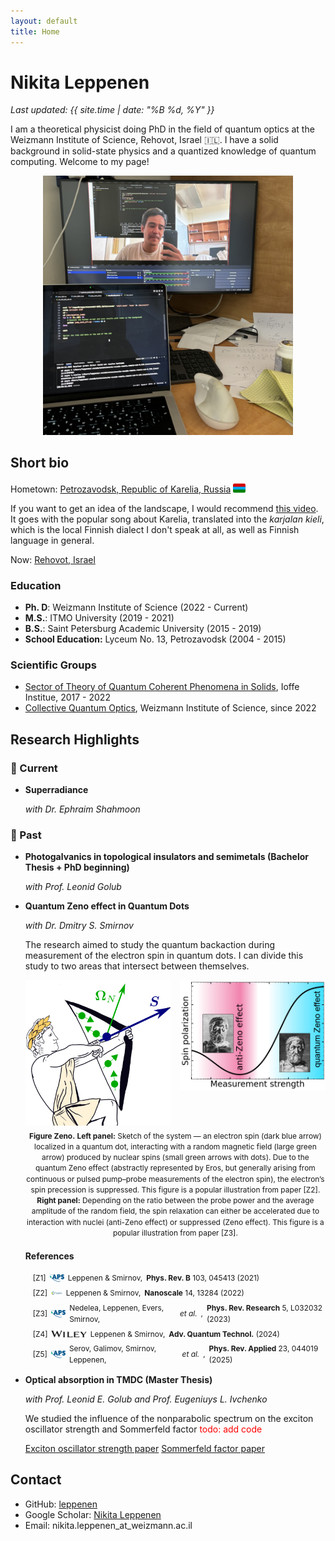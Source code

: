 ```yaml
---
layout: default
title: Home
---
```


# Nikita Leppenen

_Last updated: {{ site.time | date: "%B %d, %Y" }}_

I am a theoretical physicist doing PhD in the field of quantum optics at the Weizmann Institute of Science, Rehovot, Israel 🇮🇱. I have a solid background in solid-state physics and a quantized knowledge of quantum computing. 
Welcome to my page! 

<p align="center">
  <img src="assets/IMG_0705.jpg" alt="My Photo" width="400" />
</p>


## Short bio

Hometown: [Petrozavodsk, Republic of Karelia, Russia](https://www.google.com/maps/place/Petrozavodsk,+Republic+of+Karelia,+Russia/@61.8417108,34.2363804,11z/data=!4m6!3m5!1s0x46a1ec3dd7bf1fe7:0xe49db0d89a0485d4!8m2!3d61.7781617!4d34.3640395!16zL20vMDFzaG5t?hl=en&entry=ttu&g_ep=EgoyMDI1MDMxOC4wIKXMDSoASAFQAw%3D%3D) <img src="assets/Karelia.png" alt="Karelia" width="20" style="vertical-align: text-bottom;" />

If you want to get an idea of the landscape, I would recommend [this video](https://www.youtube.com/watch?v=FhqalqZeEGg). It goes with the popular song about Karelia, translated into the *karjalan kieli*, which is the local Finnish dialect I don't speak at all, as well as Finnish language in general. 

Now: [Rehovot, Israel](https://www.google.com/maps/place/Rehovot/)

### Education
- **Ph. D**: Weizmann Institute of Science (2022 - Current)
- **M.S.**: ITMO University (2019 - 2021)
- **B.S.**: Saint Petersburg Academic University (2015 - 2019)
- **School Education:** Lyceum No. 13, Petrozavodsk (2004 - 2015)

### Scientific Groups 
- [Sector of Theory of Quantum Coherent Phenomena in Solids](https://www.ioffe.ru/coherent/), Ioffe Institue, 2017 - 2022
- [Collective Quantum Optics](https://www.weizmann.ac.il/chembiophys/shahmoon/home), Weizmann Institute of Science, since 2022



## Research Highlights 

### 🔬 Current

- **Superradiance**
  
  *with Dr. Ephraim Shahmoon*

### 📜 Past 

- **Photogalvanics in topological insulators and semimetals (Bachelor Thesis + PhD beginning)**

  *with Prof. Leonid Golub*

- **Quantum Zeno effect in Quantum Dots**

  *with Dr. Dmitry S. Smirnov*

  The research aimed to study the quantum backaction during measurement of the electron spin in quantum dots. I can divide this study to two areas that intersect between themselves.
  
    <style>
      .twopanels{
        display:flex;
        justify-content:center;
        align-items:flex-start;
        column-gap:14px;           /* space between images */
        flex-wrap:nowrap;          /* keep one line */
      }
      .twopanels img{
        display:block;
        width: calc(50% - 7px);    /* hard 2-up layout */
        height:auto;
      }
      /* Small screens: stack nicely */
      @media (max-width: 820px){
        .twopanels{ flex-wrap:wrap; }
        .twopanels img{ width:100%; }
      }
    
      .figcap{
        font-size:0.85em;          /* smaller caption */
        line-height:1.45;
        text-align:center;
        max-width:900px;
        margin: 0.6em auto 0;
      }
    </style>
    
    <div class="twopanels">
      <img src="assets/Zeno_PRR.png"  alt="Zeno effect illustration">
      <img src="assets/Zeno_pic_1.png" alt="Anti-Zeno effect illustration">
    </div>
    
    <p class="figcap">
      <strong>Figure Zeno.</strong> <strong>Left panel:</strong> Sketch of the system — an electron spin (dark blue arrow) localized in a quantum dot, interacting with a random magnetic field (large green arrow) produced by nuclear spins (small green arrows with dots). Due to the quantum Zeno effect (abstractly represented by Eros, but generally arising from continuous or pulsed pump–probe measurements of the electron spin), the electron’s spin precession is suppressed. This figure is a popular illustration from paper [Z2]. <strong>Right panel:</strong> Depending on the ratio between the probe power and the average amplitude of the random field, the spin relaxation can either be accelerated due to interaction with nuclei (anti-Zeno effect) or suppressed (Zeno effect). This figure is a popular illustration from paper [Z3].
    </p>


  
  #### References
<style>
  .zrefs {
    font-size: 0.85em;
    line-height: 1.5;
    max-width: 600px;
    margin-left: 3em;
  }
  .zitem {
    display: flex;
    align-items: center; /* vertically align text and logo */
    gap: 0.5em; /* space between text and logo */
    margin-bottom: 0.5em;
    flex-wrap: nowrap; /* prevent breaking */
  }
  .zitem span {
    white-space: nowrap;
  }
  .zrefs img {
    height: 1em;
    width: auto;
  }
  .zrefs a {
    text-decoration: none;
  }
  .zrefs a:hover {
    text-decoration: underline;
  }
</style>


<div class="zrefs">

  <div class="zitem">[Z1] <img src="assets/aps_logo.svg" alt="PRB" />
    Leppenen & Smirnov,
    <a href="https://doi.org/10.1103/PhysRevB.103.045413">
      <strong>Phys. Rev. B</strong> 103, 045413 (2021)
    </a>
  </div>

  <div class="zitem">[Z2] <img src="assets/rsc_logo.png" alt="Nanoscale" />
    Leppenen & Smirnov,
    <a href="https://doi.org/10.1039/D2NR01241C">
      <strong>Nanoscale</strong> 14, 13284 (2022)
    </a>
  </div>

  <div class="zitem">[Z3] <img src="assets/aps_logo.svg" alt="PRResearch" />
    Nedelea, Leppenen, Evers, Smirnov, <em>et&nbsp;al.</em>,
    <a href="https://doi.org/10.1103/PhysRevResearch.5.L032032">
      <strong>Phys. Rev. Research</strong> 5, L032032 (2023)
    </a>
  </div>

  <div class="zitem">[Z4] <img src="assets/Wiley_logo.svg" alt="Adv. Quantum Technol." />
    Leppenen & Smirnov,
    <a href="https://doi.org/10.1002/qute.202400193">
      <strong>Adv. Quantum Technol.</strong> (2024)
    </a>
  </div>

  <div class="zitem">[Z5] <img src="assets/aps_logo.svg" alt="PRApplied" />
    Serov, Galimov, Smirnov, Leppenen, <em>et&nbsp;al.</em>,
    <a href="https://doi.org/10.1103/PhysRevApplied.23.044019">
      <strong>Phys. Rev. Applied</strong> 23, 044019 (2025)
    </a>
  </div>


</div>



- **Optical absorption in TMDC (Master Thesis)**

  *with Prof. Leonid E. Golub  and Prof. Eugeniuys L. Ivchenko*
  
  We studied the influence of the nonparabolic spectrum on the exciton oscillator strength and Sommerfeld factor <span style="color: red;">todo: add code</span>

  [Exciton oscillator strength paper](https://doi.org/10.1103/PhysRevB.102.155305) [Sommerfeld factor paper](https://doi.org/10.1103/PhysRevB.103.235311)




## Contact

- GitHub: [leppenen](https://github.com/leppenen)
- Google Scholar: [Nikita Leppenen](https://scholar.google.com/citations?user=idd_-k8AAAAJ&hl=en)
- Email: nikita.leppenen_at_weizmann.ac.il
